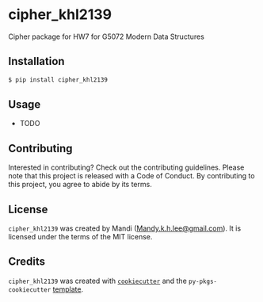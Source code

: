 # cipher_khl2139

Cipher package for HW7 for G5072 Modern Data Structures

## Installation

```bash
$ pip install cipher_khl2139
```

## Usage

- TODO

## Contributing

Interested in contributing? Check out the contributing guidelines. Please note that this project is released with a Code of Conduct. By contributing to this project, you agree to abide by its terms.

## License

`cipher_khl2139` was created by Mandi (Mandy.k.h.lee@gmail.com). It is licensed under the terms of the MIT license.

## Credits

`cipher_khl2139` was created with [`cookiecutter`](https://cookiecutter.readthedocs.io/en/latest/) and the `py-pkgs-cookiecutter` [template](https://github.com/py-pkgs/py-pkgs-cookiecutter).
